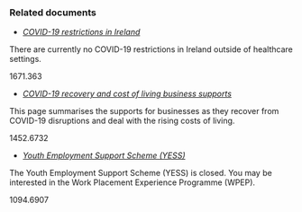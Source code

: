 ###  Related documents

  * [ _COVID-19 restrictions in Ireland_ ](/en/health/covid19/living-with-covid19-plan/)

There are currently no COVID-19 restrictions in Ireland outside of healthcare
settings.

1671.363

  * [ _COVID-19 recovery and cost of living business supports_ ](/en/employment/types-of-employment/self-employment/covid-19-recovery-cost-of-living-business-supports/)

This page summarises the supports for businesses as they recover from COVID-19
disruptions and deal with the rising costs of living.

1452.6732

  * [ _Youth Employment Support Scheme (YESS)_ ](/en/employment/unemployment-and-redundancy/employment-support-schemes/youth-employment-support-scheme/)

The Youth Employment Support Scheme (YESS) is closed. You may be interested in
the Work Placement Experience Programme (WPEP).

1094.6907

